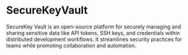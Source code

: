 # SecureKeyVault
SecureKey Vault is an open-source platform for securely managing and sharing sensitive data like API tokens, SSH keys, and credentials within distributed development workflows. It streamlines security practices for teams while promoting collaboration and automation.
